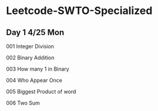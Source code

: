 # Leetcode-SWTO-Specialized
## Day 1 4/25 Mon
001 Integer Division

002 Binary Addition

003 How many 1 in Binary

004 Who Appear Once

005 Biggest Product of word

006 Two Sum










